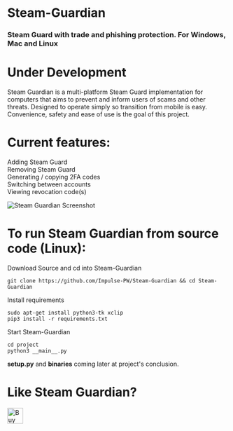 # Steam-Guardian
<h3><b>Steam Guard with trade and phishing protection. For Windows, Mac and Linux</b></h3>

Under Development
=================

Steam Guardian is a multi-platform Steam Guard implementation for computers that aims to prevent and inform users of scams and other threats. Designed to operate simply so transition from mobile is easy. Convenience, safety and ease of use is the goal of this project.

<b>Current features:</b>
===================

Adding Steam Guard<br>
Removing Steam Guard<br>
Generating / copying 2FA codes<br>
Switching between accounts<br>
Viewing revocation code(s)<br>

![Steam Guardian Screenshot](https://image.prntscr.com/image/UtzNGoHbRnyVU58KrsDLmQ.png)

<b>To run Steam Guardian from source code (Linux):</b>
===============================================

Download Source and cd into Steam-Guardian
```
git clone https://github.com/Impulse-PW/Steam-Guardian && cd Steam-Guardian
```
Install requirements
```
sudo apt-get install python3-tk xclip
pip3 install -r requirements.txt
```
Start Steam-Guardian           
```
cd project
python3 __main__.py
```

<b>setup.py</b> and <b>binaries</b> coming later at project's conclusion.

<b>Like Steam Guardian?</b>
======================

<a href='https://ko-fi.com/M4M4LOV3' target='_blank'><img height='36' style='border:0px;height:36px;' src='https://az743702.vo.msecnd.net/cdn/kofi4.png?v=0' border='0' alt='Buy Me a Coffee at ko-fi.com' /></a>
